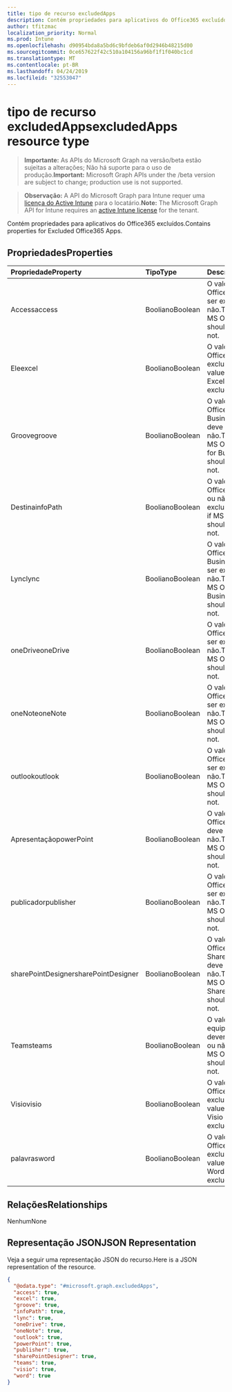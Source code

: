 ```yaml
---
title: tipo de recurso excludedApps
description: Contém propriedades para aplicativos do Office365 excluídos.
author: tfitzmac
localization_priority: Normal
ms.prod: Intune
ms.openlocfilehash: d90954bda8a5bd6c9bfdeb6af0d2946b48215d00
ms.sourcegitcommit: 0ce657622f42c510a104156a96bf1f1f040bc1cd
ms.translationtype: MT
ms.contentlocale: pt-BR
ms.lasthandoff: 04/24/2019
ms.locfileid: "32553047"
---
```

# <a name="excludedapps-resource-type"></a><span data-ttu-id="e5aed-103">tipo de recurso excludedApps</span><span class="sxs-lookup"><span data-stu-id="e5aed-103">excludedApps resource type</span></span>

> <span data-ttu-id="e5aed-104">**Importante:** As APIs do Microsoft Graph na versão/beta estão sujeitas a alterações; Não há suporte para o uso de produção.</span><span class="sxs-lookup"><span data-stu-id="e5aed-104">**Important:** Microsoft Graph APIs under the /beta version are subject to change; production use is not supported.</span></span>

> <span data-ttu-id="e5aed-105">**Observação:** A API do Microsoft Graph para Intune requer uma [licença do Active Intune](https://go.microsoft.com/fwlink/?linkid=839381) para o locatário.</span><span class="sxs-lookup"><span data-stu-id="e5aed-105">**Note:** The Microsoft Graph API for Intune requires an [active Intune license](https://go.microsoft.com/fwlink/?linkid=839381) for the tenant.</span></span>

<span data-ttu-id="e5aed-106">Contém propriedades para aplicativos do Office365 excluídos.</span><span class="sxs-lookup"><span data-stu-id="e5aed-106">Contains properties for Excluded Office365 Apps.</span></span>

## <a name="properties"></a><span data-ttu-id="e5aed-107">Propriedades</span><span class="sxs-lookup"><span data-stu-id="e5aed-107">Properties</span></span>
|<span data-ttu-id="e5aed-108">Propriedade</span><span class="sxs-lookup"><span data-stu-id="e5aed-108">Property</span></span>|<span data-ttu-id="e5aed-109">Tipo</span><span class="sxs-lookup"><span data-stu-id="e5aed-109">Type</span></span>|<span data-ttu-id="e5aed-110">Descrição</span><span class="sxs-lookup"><span data-stu-id="e5aed-110">Description</span></span>|
|:---|:---|:---|
|<span data-ttu-id="e5aed-111">Access</span><span class="sxs-lookup"><span data-stu-id="e5aed-111">access</span></span>|<span data-ttu-id="e5aed-112">Booliano</span><span class="sxs-lookup"><span data-stu-id="e5aed-112">Boolean</span></span>|<span data-ttu-id="e5aed-113">O valor de se o MS Office Access deve ser excluído ou não.</span><span class="sxs-lookup"><span data-stu-id="e5aed-113">The value for if MS Office Access should be excluded or not.</span></span>|
|<span data-ttu-id="e5aed-114">Ele</span><span class="sxs-lookup"><span data-stu-id="e5aed-114">excel</span></span>|<span data-ttu-id="e5aed-115">Booliano</span><span class="sxs-lookup"><span data-stu-id="e5aed-115">Boolean</span></span>|<span data-ttu-id="e5aed-116">O valor de se o MS Office Excel deve ser excluído ou não.</span><span class="sxs-lookup"><span data-stu-id="e5aed-116">The value for if MS Office Excel should be excluded or not.</span></span>|
|<span data-ttu-id="e5aed-117">Groove</span><span class="sxs-lookup"><span data-stu-id="e5aed-117">groove</span></span>|<span data-ttu-id="e5aed-118">Booliano</span><span class="sxs-lookup"><span data-stu-id="e5aed-118">Boolean</span></span>|<span data-ttu-id="e5aed-119">O valor de se o MS Office OneDrive for Business-Groove deve ser excluído ou não.</span><span class="sxs-lookup"><span data-stu-id="e5aed-119">The value for if MS Office OneDrive for Business - Groove should be excluded or not.</span></span>|
|<span data-ttu-id="e5aed-120">Destina</span><span class="sxs-lookup"><span data-stu-id="e5aed-120">infoPath</span></span>|<span data-ttu-id="e5aed-121">Booliano</span><span class="sxs-lookup"><span data-stu-id="e5aed-121">Boolean</span></span>|<span data-ttu-id="e5aed-122">O valor de se o MS Office InfoPath deve ou não ser excluído.</span><span class="sxs-lookup"><span data-stu-id="e5aed-122">The value for if MS Office InfoPath should be excluded or not.</span></span>|
|<span data-ttu-id="e5aed-123">Lync</span><span class="sxs-lookup"><span data-stu-id="e5aed-123">lync</span></span>|<span data-ttu-id="e5aed-124">Booliano</span><span class="sxs-lookup"><span data-stu-id="e5aed-124">Boolean</span></span>|<span data-ttu-id="e5aed-125">O valor de se o MS Office Skype for Business-Lync deve ser excluído ou não.</span><span class="sxs-lookup"><span data-stu-id="e5aed-125">The value for if MS Office Skype for Business - Lync should be excluded or not.</span></span>|
|<span data-ttu-id="e5aed-126">oneDrive</span><span class="sxs-lookup"><span data-stu-id="e5aed-126">oneDrive</span></span>|<span data-ttu-id="e5aed-127">Booliano</span><span class="sxs-lookup"><span data-stu-id="e5aed-127">Boolean</span></span>|<span data-ttu-id="e5aed-128">O valor de se o MS Office OneDrive deve ser excluído ou não.</span><span class="sxs-lookup"><span data-stu-id="e5aed-128">The value for if MS Office OneDrive should be excluded or not.</span></span>|
|<span data-ttu-id="e5aed-129">oneNote</span><span class="sxs-lookup"><span data-stu-id="e5aed-129">oneNote</span></span>|<span data-ttu-id="e5aed-130">Booliano</span><span class="sxs-lookup"><span data-stu-id="e5aed-130">Boolean</span></span>|<span data-ttu-id="e5aed-131">O valor de se o MS Office OneNote deve ser excluído ou não.</span><span class="sxs-lookup"><span data-stu-id="e5aed-131">The value for if MS Office OneNote should be excluded or not.</span></span>|
|<span data-ttu-id="e5aed-132">outlook</span><span class="sxs-lookup"><span data-stu-id="e5aed-132">outlook</span></span>|<span data-ttu-id="e5aed-133">Booliano</span><span class="sxs-lookup"><span data-stu-id="e5aed-133">Boolean</span></span>|<span data-ttu-id="e5aed-134">O valor de se o MS Office Outlook deve ser excluído ou não.</span><span class="sxs-lookup"><span data-stu-id="e5aed-134">The value for if MS Office Outlook should be excluded or not.</span></span>|
|<span data-ttu-id="e5aed-135">Apresentação</span><span class="sxs-lookup"><span data-stu-id="e5aed-135">powerPoint</span></span>|<span data-ttu-id="e5aed-136">Booliano</span><span class="sxs-lookup"><span data-stu-id="e5aed-136">Boolean</span></span>|<span data-ttu-id="e5aed-137">O valor de se o MS Office PowerPoint deve ser excluído ou não.</span><span class="sxs-lookup"><span data-stu-id="e5aed-137">The value for if MS Office PowerPoint should be excluded or not.</span></span>|
|<span data-ttu-id="e5aed-138">publicador</span><span class="sxs-lookup"><span data-stu-id="e5aed-138">publisher</span></span>|<span data-ttu-id="e5aed-139">Booliano</span><span class="sxs-lookup"><span data-stu-id="e5aed-139">Boolean</span></span>|<span data-ttu-id="e5aed-140">O valor de se o MS Office Publisher deve ser excluído ou não.</span><span class="sxs-lookup"><span data-stu-id="e5aed-140">The value for if MS Office Publisher should be excluded or not.</span></span>|
|<span data-ttu-id="e5aed-141">sharePointDesigner</span><span class="sxs-lookup"><span data-stu-id="e5aed-141">sharePointDesigner</span></span>|<span data-ttu-id="e5aed-142">Booliano</span><span class="sxs-lookup"><span data-stu-id="e5aed-142">Boolean</span></span>|<span data-ttu-id="e5aed-143">O valor de se o MS Office SharePointDesigner deve ser excluído ou não.</span><span class="sxs-lookup"><span data-stu-id="e5aed-143">The value for if MS Office SharePointDesigner should be excluded or not.</span></span>|
|<span data-ttu-id="e5aed-144">Teams</span><span class="sxs-lookup"><span data-stu-id="e5aed-144">teams</span></span>|<span data-ttu-id="e5aed-145">Booliano</span><span class="sxs-lookup"><span data-stu-id="e5aed-145">Boolean</span></span>|<span data-ttu-id="e5aed-146">O valor de se as equipes do MS Office devem ser excluídas ou não.</span><span class="sxs-lookup"><span data-stu-id="e5aed-146">The value for if MS Office Teams should be excluded or not.</span></span>|
|<span data-ttu-id="e5aed-147">Visio</span><span class="sxs-lookup"><span data-stu-id="e5aed-147">visio</span></span>|<span data-ttu-id="e5aed-148">Booliano</span><span class="sxs-lookup"><span data-stu-id="e5aed-148">Boolean</span></span>|<span data-ttu-id="e5aed-149">O valor de se o MS Office Visio deve ser excluído ou não.</span><span class="sxs-lookup"><span data-stu-id="e5aed-149">The value for if MS Office Visio should be excluded or not.</span></span>|
|<span data-ttu-id="e5aed-150">palavras</span><span class="sxs-lookup"><span data-stu-id="e5aed-150">word</span></span>|<span data-ttu-id="e5aed-151">Booliano</span><span class="sxs-lookup"><span data-stu-id="e5aed-151">Boolean</span></span>|<span data-ttu-id="e5aed-152">O valor de se o MS Office Word deve ser excluído ou não.</span><span class="sxs-lookup"><span data-stu-id="e5aed-152">The value for if MS Office Word should be excluded or not.</span></span>|

## <a name="relationships"></a><span data-ttu-id="e5aed-153">Relações</span><span class="sxs-lookup"><span data-stu-id="e5aed-153">Relationships</span></span>
<span data-ttu-id="e5aed-154">Nenhum</span><span class="sxs-lookup"><span data-stu-id="e5aed-154">None</span></span>

## <a name="json-representation"></a><span data-ttu-id="e5aed-155">Representação JSON</span><span class="sxs-lookup"><span data-stu-id="e5aed-155">JSON Representation</span></span>
<span data-ttu-id="e5aed-156">Veja a seguir uma representação JSON do recurso.</span><span class="sxs-lookup"><span data-stu-id="e5aed-156">Here is a JSON representation of the resource.</span></span>
<!-- {
  "blockType": "resource",
  "@odata.type": "microsoft.graph.excludedApps"
}
-->
``` json
{
  "@odata.type": "#microsoft.graph.excludedApps",
  "access": true,
  "excel": true,
  "groove": true,
  "infoPath": true,
  "lync": true,
  "oneDrive": true,
  "oneNote": true,
  "outlook": true,
  "powerPoint": true,
  "publisher": true,
  "sharePointDesigner": true,
  "teams": true,
  "visio": true,
  "word": true
}
```






